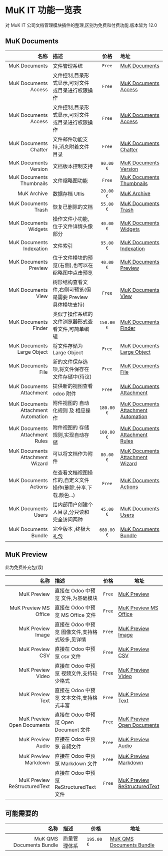 # MuK IT 功能一览表

对 MuK IT 公司文档管理模块插件的整理,区别为免费和付费功能.版本皆为 12.0

## MuK Documents

|                                名称 | 描述                                                        |    价格    | 地址                                                                                                          |
| ----------------------------------: | :---------------------------------------------------------- | :--------: | :------------------------------------------------------------------------------------------------------------ |
|                       MuK Documents | 文件管理系统                                                |   `Free`   | [MuK Documents](https://apps.odoo.com/apps/modules/12.0/muk_dms/)                                             |
|                MuK Documents Access | 文件控制,目录形式显示,可对文件或目录进行权限操作            |   `Free`   | [MuK Documents Access](https://apps.odoo.com/apps/modules/12.0/muk_dms_access/#resetCollapse)                 |
|                MuK Documents Access | 文件控制,目录形式显示,可对文件或目录进行权限操作            |   `Free`   | [MuK Documents Access](https://apps.odoo.com/apps/modules/12.0/muk_dms_access/#resetCollapse)                 |
|               MuK Documents Chatter | 文件邮件功能支持,消息附着文件目录                           |   `Free`   | [MuK Documents Chatter](https://apps.odoo.com/apps/modules/12.0/muk_dms_mail/)                                |
|               MuK Documents Version | 文档版本控制支持                                            | `90.00 €`  | [MuK Documents Version](https://apps.odoo.com/apps/modules/12.0/muk_dms_version/)                             |
|            MuK Documents Thumbnails | 文件缩略图功能                                              |   `Free`   | [MuK Documents Thumbnails](https://apps.odoo.com/apps/modules/12.0/muk_dms_thumbnails/)                       |
|                         MuK Archive | 数据存档 Utlis                                              | `20.00 €`  | [MuK Archive](https://apps.odoo.com/apps/modules/12.0/muk_archive/)                                           |
|                 MuK Documents Trash | 恢复已删除的文档                                            | `55.00 €`  | [MuK Documents Trash](https://apps.odoo.com/apps/modules/12.0/muk_dms_trash/)                                 |
|               MuK Documents Widgets | 操作文件小功能,位于文件详情头像部分                         | `40.00 €`  | [MuK Documents Widgets](https://apps.odoo.com/apps/modules/12.0/muk_dms_widget/)                              |
|            MuK Documents Indexation | 文件索引                                                    | `95.00 €`  | [MuK Documents Indexation](https://apps.odoo.com/apps/modules/12.0/muk_dms_index/)                            |
|               MuK Documents Preview | 位于文件模块的预览(右侧),也可以在缩略图中点击预览           | `40.00 €`  | [MuK Documents Preview](https://apps.odoo.com/apps/modules/12.0/muk_dms_preview/)                             |
|                  MuK Documents View | 树形结构查看文件,右侧可预览(但是需要 Preview 具体模块支持)  |   `Free`   | [MuK Documents View](https://apps.odoo.com/apps/modules/12.0/muk_dms_view/)                                   |
|                MuK Documents Finder | 类似于操作系统的文件浏览器形式查看文件,可简单编辑           | `150.00 €` | [MuK Documents Finder](https://apps.odoo.com/apps/modules/12.0/muk_dms_finder/)                               |
|          MuK Documents Large Object | 将文件存储为 Large Object                                   |   `Free`   | [MuK Documents Large Object](https://apps.odoo.com/apps/modules/12.0/muk_dms_lobject/)                        |
|                  MuK Documents File | 新的文件保存选项,将文件保存在文件存储中(待议)               |   `Free`   | [MuK Documents File](https://apps.odoo.com/apps/modules/12.0/muk_dms_file/)                                   |
|            MuK Documents Attachment | 提供新的视图查看 odoo 附件                                  |   `Free`   | [MuK Documents Attachment](https://apps.odoo.com/apps/modules/12.0/muk_dms_attachment/)                       |
| MuK Documents Attachment Automation | 附件视图的 自动化规则 及 相应操作                           | `180.00 €` | [MuK Documents Attachment Automation](https://apps.odoo.com/apps/modules/12.0/muk_dms_attachment_automation/) |
|      MuK Documents Attachment Rules | 附件视图的 存储规则,实现自动存储                            | `100.00 €` | [MuK Documents Attachment Rules](https://apps.odoo.com/apps/modules/12.0/muk_dms_attachment_rules/)           |
|     MuK Documents Attachment Wizard | 可以将文档作为附件                                          | `80.00 €`  | [MuK Documents Attachment Wizard](https://apps.odoo.com/apps/modules/12.0/muk_dms_attachment_wizard/)         |
|               MuK Documents Actions | 在查看文档视图操作的,自定义文件操作(删除.分享.下载.颜色...) |   `Free`   | [MuK Documents Actions](https://apps.odoo.com/apps/modules/12.0/muk_dms_actions/)                             |
|                 MuK Documents Users | 给内部用户创建个人目录,分只读和完全访问两种                 | `45.00 €`  | [MuK Documents Users](https://apps.odoo.com/apps/modules/12.0/muk_dms_users/)                                 |
|                MuK Documents Bundle | 完全版本 ,终极大礼包                                        | `680.00 €` | [MuK Documents Bundle](https://apps.odoo.com/apps/modules/12.0/muk_bundle_dms/)                               |

## MuK Preview

此为免费补充包(误)

|                         名称 | 描述                                            | 价格   | 地址                                                                                                |
| ---------------------------: | :---------------------------------------------- | ------ | --------------------------------------------------------------------------------------------------- |
|                  MuK Preview | 直接在 Odoo 中预览 文件,为基础模块              | `Free` | [MuK Preview](https://apps.odoo.com/apps/modules/12.0/muk_web_preview/)                             |
|        MuK Preview MS Office | 直接在 Odoo 中预览 MS Office 文件               | `Free` | [MuK Preview MS Office](https://apps.odoo.com/apps/modules/12.0/muk_web_preview_msoffice/)          |
|            MuK Preview Image | 直接在 Odoo 中预览 图像文件,支持格式较多,见详情 | `Free` | [MuK Preview Image](https://apps.odoo.com/apps/modules/12.0/muk_web_preview_image/)                 |
|              MuK Preview CSV | 直接在 Odoo 中预览 csv 文件                     | `Free` | [MuK Preview CSV](https://apps.odoo.com/apps/modules/12.0/muk_web_preview_csv/)                     |
|            MuK Preview Video | 直接在 Odoo 中预览 视频文件,支持较少格式        | `Free` | [MuK Preview Video](https://apps.odoo.com/apps/modules/12.0/muk_web_preview_video/)                 |
|             MuK Preview Text | 直接在 Odoo 中预览 文本文件,支持格式丰富        | `Free` | [MuK Preview Text](https://apps.odoo.com/apps/modules/12.0/muk_web_preview_text/)                   |
|   MuK Preview Open Documents | 直接在 Odoo 中预览 Open Document 文件           | `Free` | [MuK Preview Open Documents](https://apps.odoo.com/apps/modules/12.0/muk_web_preview_opendocument/) |
|            MuK Preview Audio | 直接在 Odoo 中预览 音频文件                     | `Free` | [MuK Preview Audio](https://apps.odoo.com/apps/modules/12.0/muk_web_preview_audio/)                 |
|         MuK Preview Markdown | 直接在 Odoo 中预览 Markdown 文件                | `Free` | [MuK Preview Markdown](https://apps.odoo.com/apps/modules/12.0/muk_web_preview_markdown/)           |
| MuK Preview ReStructuredText | 直接在 Odoo 中预览 ReStructuredText 文件        | `Free` | [MuK Preview ReStructuredText](https://apps.odoo.com/apps/modules/12.0/muk_web_preview_rst/)        |

## 可能需要的

|                     名称 | 描述         | 价格       | 地址                                                                                                       |
| -----------------------: | :----------- | ---------- | ---------------------------------------------------------------------------------------------------------- |
| MuK QMS Documents Bundle | 质量管理体系 | `195.00 €` | [MuK QMS Documents Bundle](https://apps.odoo.com/apps/modules/12.0/muk_bundle_quality_docs/#resetCollapse) |
